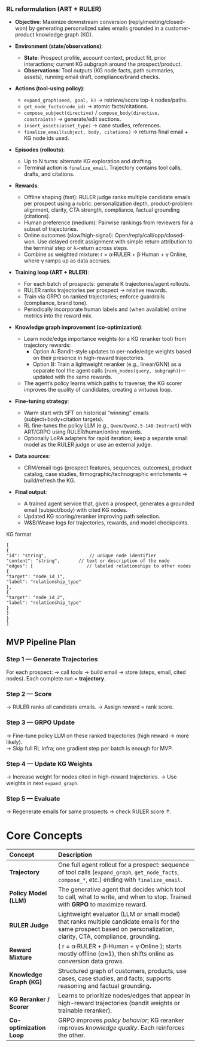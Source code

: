 ### RL reformulation (ART \+ RULER)

- **Objective**: Maximize downstream conversion (reply/meeting/closed-won) by generating personalized sales emails grounded in a customer-product knowledge graph (KG).  
    
- **Environment (state/observations)**:  
    
  - **State**: Prospect profile, account context, product fit, prior interactions; current KG subgraph around the prospect/product.  
  - **Observations**: Tool outputs (KG node facts, path summaries, assets), running email draft, compliance/brand checks.


- **Actions (tool-using policy)**:  
    
  - `expand_graph(seed, goal, k)` → retrieve/score top-k nodes/paths.  
  - `get_node_facts(node_id)` → atomic facts/citations.  
  - `compose_subject(directive)` / `compose_body(directive, constraints)` → generate/edit sections.  
  - `insert_assets(asset_type)` → case studies, references.  
  - `finalize_email(subject, body, citations)` → returns final email \+ KG node ids used.


- **Episodes (rollouts)**:  
    
  - Up to N turns: alternate KG exploration and drafting.  
  - Terminal action is `finalize_email`. Trajectory contains tool calls, drafts, and citations.


- **Rewards**:  
    
  - Offline shaping (fast): RULER judge ranks multiple candidate emails per prospect using a rubric: personalization depth, product-problem alignment, clarity, CTA strength, compliance, factual grounding (citations).  
  - Human preference (medium): Pairwise rankings from reviewers for a subset of trajectories.  
  - Online outcomes (slow/high-signal): Open/reply/call/opp/closed-won. Use delayed credit assignment with simple return attribution to the terminal step or λ-return across steps.  
  - Combine as weighted mixture: r \= α·RULER \+ β·Human \+ γ·Online, where γ ramps up as data accrues.


- **Training loop (ART \+ RULER)**:  
    
  - For each batch of prospects: generate K trajectories/agent rollouts.  
  - RULER ranks trajectories per prospect → relative rewards.  
  - Train via GRPO on ranked trajectories; enforce guardrails (compliance, brand tone).  
  - Periodically incorporate human labels and (when available) online metrics into the reward mix.


- **Knowledge graph improvement (co-optimization)**:  
    
  - Learn node/edge importance weights (or a KG reranker tool) from trajectory rewards:  
    - Option A: Bandit-style updates to per-node/edge weights based on their presence in high-reward trajectories.  
    - Option B: Train a lightweight reranker (e.g., linear/GNN) as a separate tool the agent calls (`rank_nodes(query, subgraph)`)—updated with the same rewards.  
  - The agent’s policy learns which paths to traverse; the KG scorer improves the quality of candidates, creating a virtuous loop.


- **Fine-tuning strategy**:  
    
  - Warm start with SFT on historical “winning” emails (subject+body+citation targets).  
  - RL fine-tunes the policy LLM (e.g., `Qwen/Qwen2.5-14B-Instruct`) with ART/GRPO using RULER/human/online rewards.  
  - Optionally LoRA adapters for rapid iteration; keep a separate small model as the RULER judge or use an external judge.


- **Data sources**:  
    
  - CRM/email logs (prospect features, sequences, outcomes), product catalog, case studies, firmographic/technographic enrichments → build/refresh the KG.


- **Final output**:  
    
  - A trained agent service that, given a prospect, generates a grounded email (subject/body) with cited KG nodes.  
  - Updated KG scoring/reranker improving path selection.  
  - W\&B/Weave logs for trajectories, rewards, and model checkpoints.

KG format

`[`  
  `{`  
    `"id": "string",                // unique node identifier`  
    `"content": "string",       // text or description of the node`  
    `"edges": [                    // labeled relationships to other nodes`  
      `{`  
        `"target": "node_id_1",`  
        `"label": "relationship_type"`  
      `},`  
      `{`  
        `"target": "node_id_2",`  
        `"label": "relationship_type"`  
      `}`  
    `]`  
  `}`  
`]`

## MVP Pipeline Plan

### Step 1 — Generate Trajectories

For each prospect: → call tools → build email → store (steps, email, cited nodes). Each complete run \= **trajectory**.

### Step 2 — Score

→ RULER ranks all candidate emails. → Assign reward \= rank score.

### Step 3 — GRPO Update

→ Fine-tune policy LLM on these ranked trajectories (high reward → more likely).   
→ Skip full RL infra; one gradient step per batch is enough for MVP.

### Step 4 — Update KG Weights

→ Increase weight for nodes cited in high-reward trajectories. → Use weights in next `expand_graph`.

### Step 5 — Evaluate

→ Regenerate emails for same prospects → check RULER score ↑.

# Core Concepts

| Concept | Description |
| :---- | :---- |
| **Trajectory** | One full agent rollout for a prospect: sequence of tool calls (`expand_graph`, `get_node_facts`, `compose_*`, etc.) ending with `finalize_email`. |
| **Policy Model (LLM)** | The generative agent that decides which tool to call, what to write, and when to stop. Trained with **GRPO** to maximize reward. |
| **RULER Judge** | Lightweight evaluator (LLM or small model) that ranks multiple candidate emails for the same prospect based on personalization, clarity, CTA, compliance, grounding. |
| **Reward Mixture** | ( r \= α·RULER \+ β·Human \+ γ·Online ); starts mostly offline (α≈1), then shifts online as conversion data grows. |
| **Knowledge Graph (KG)** | Structured graph of customers, products, use cases, case studies, and facts; supports reasoning and factual grounding. |
| **KG Reranker / Scorer** | Learns to prioritize nodes/edges that appear in high-reward trajectories (bandit weights or trainable reranker). |
| **Co-optimization Loop** | GRPO improves *policy behavior*; KG reranker improves *knowledge quality*. Each reinforces the other. |
